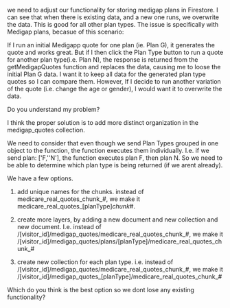 we need to adjust our functionality for storing medigap plans in Firestore. I can see that when there is existing data, and a new one runs, we overwrite the data. This is good for all other plan types. The issue is specifically with Medigap plans, becasue of this scenario:

If I run an initial Medigapp quote for one plan (ie. Plan G), it generates the quote and works great. But if I then click the Plan Type button to run a quote for another plan type(i.e. Plan N), the response is returned from the getMedigapQuotes function and replaces the data, causing me to loose the initial Plan G data. I want it to keep all data for the generated plan type quotes so I can compare them. However, If I decide to run another variation of the quote (i.e. change the age or gender), I would want it to overwrite the data. 

Do you understand my problem?

I think the proper solution is to add more distinct organization in the medigap_quotes collection. 

We need to consider that even though we send Plan Types grouped in one object to the function, the function executes them individually. I.e. if we send plan: ['F,''N'], the function executes plan F, then plan N. So we need to be able to determine which plan type is being returned (if we arent already).

We have a few options. 

1. add unique names for the chunks.
instead of medicare_real_quotes_chunk_#, we make it medicare_real_quotes_[planType]_chunk_#. 

2. create more layers, by adding a new document and new collection and new document. I.e. instead of /[visitor_id]/medigap_quotes/medicare_real_quotes_chunk_#, we make it /[visitor_id]/medigap_quotes/plans/[planType]/medicare_real_quotes_chunk_#

3. create new collection for each plan type. i.e. instead of /[visitor_id]/medigap_quotes/medicare_real_quotes_chunk_#, we make it /[visitor_id]/medigap_quotes_[planType]/medicare_real_quotes_chunk_#


Which do you think is the best option so we dont lose any existing functionality?